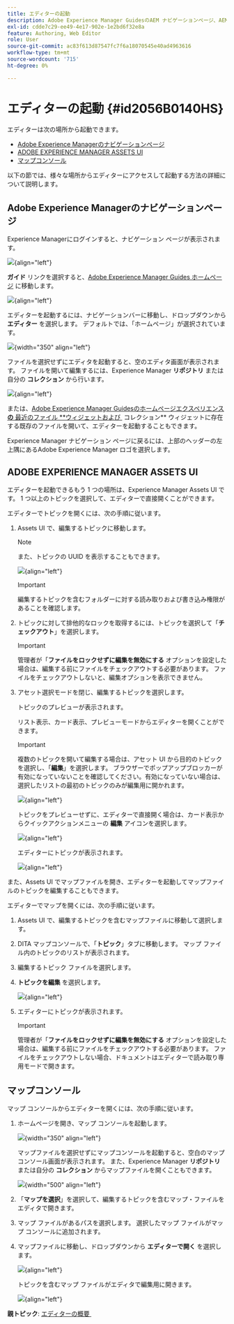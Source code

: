 ```yaml
---
title: エディターの起動
description: Adobe Experience Manager GuidesのAEM ナビゲーションページ、AEM Assets UI およびマップコンソールからエディターを起動する方法について説明します。
exl-id: cdde7c29-ee49-4e17-902e-1e2bd6f32e8a
feature: Authoring, Web Editor
role: User
source-git-commit: ac83f613d87547fc7f6a18070545e40ad4963616
workflow-type: tm+mt
source-wordcount: '715'
ht-degree: 0%

---
```


# エディターの起動 {#id2056B0140HS}

エディターは次の場所から起動できます。

- [Adobe Experience Managerのナビゲーションページ](#adobe-experience-manager-navigation-page)
- [ADOBE EXPERIENCE MANAGER ASSETS UI](#adobe-experience-manager-assets-ui)
- [マップコンソール](#map-console)

以下の節では、様々な場所からエディターにアクセスして起動する方法の詳細について説明します。

## Adobe Experience Managerのナビゲーションページ

Experience Managerにログインすると、ナビゲーション ページが表示されます。

![](images/web-editor-from-navigation-page.png){align="left"}

**ガイド** リンクを選択すると、[Adobe Experience Manager Guides ホームページ &#x200B;](./intro-home-page.md) に移動します。

![](images/aem-home-page.png){align="left"}

エディターを起動するには、ナビゲーションバーに移動し、ドロップダウンから **エディター** を選択します。 デフォルトでは、「ホームページ」が選択されています。

![](images/editor-home-page-dropdown.png){width="350" align="left"}

ファイルを選択せずにエディタを起動すると、空のエディタ画面が表示されます。 ファイルを開いて編集するには、Experience Manager **リポジトリ** または自分の **コレクション** から行います。

![](images/web-editor-launch-page.png){align="left"}

または、[Adobe Experience Manager Guidesのホームページエクスペリエンス **の** 最近のファイル **ウィジェットおよび &#x200B;](./intro-home-page.md) コレクション** ウィジェットに存在する既存のファイルを開いて、エディターを起動することもできます。


Experience Manager ナビゲーション ページに戻るには、上部のヘッダーの左上隅にあるAdobe Experience Manager ロゴを選択します。


## ADOBE EXPERIENCE MANAGER ASSETS UI

エディターを起動できるもう 1 つの場所は、Experience Manager Assets UI です。 1 つ以上のトピックを選択して、エディターで直接開くことができます。

エディターでトピックを開くには、次の手順に従います。

1. Assets UI で、編集するトピックに移動します。

   >[!NOTE]
   >
   > また、トピックの UUID を表示することもできます。

   ![](images/assets_ui_with_uuid_cs.png){align="left"}

   >[!IMPORTANT]
   >
   > 編集するトピックを含むフォルダーに対する読み取りおよび書き込み権限があることを確認します。

1. トピックに対して排他的なロックを取得するには、トピックを選択して「**チェックアウト**」を選択します。

   >[!IMPORTANT]
   >
   > 管理者が「**ファイルをロックせずに編集を無効にする** オプションを設定した場合は、編集する前にファイルをチェックアウトする必要があります。 ファイルをチェックアウトしないと、編集オプションを表示できません。

1. アセット選択モードを閉じ、編集するトピックを選択します。

   トピックのプレビューが表示されます。

   リスト表示、カード表示、プレビューモードからエディターを開くことができます。

   >[!IMPORTANT]
   >
   > 複数のトピックを開いて編集する場合は、アセット UI から目的のトピックを選択し、「**編集**」を選択します。 ブラウザーでポップアップブロッカーが有効になっていないことを確認してください。有効になっていない場合は、選択したリストの最初のトピックのみが編集用に開かれます。

   ![](images/edit-from-preview_cs.png){align="left"}

   トピックをプレビューせずに、エディターで直接開く場合は、カード表示からクイックアクションメニューの **編集** アイコンを選択します。

   ![](images/edit-topic-from-quick-action_cs.png){align="left"}

   エディターにトピックが表示されます。

   ![](images/edit-mode.png){align="left"}

また、Assets UI でマップファイルを開き、エディターを起動してマップファイルのトピックを編集することもできます。

エディターでマップを開くには、次の手順に従います。

1. Assets UI で、編集するトピックを含むマップファイルに移動して選択します。
1. DITA マップコンソールで、「**トピック**」タブに移動します。 マップ ファイル内のトピックのリストが表示されます。
1. 編集するトピック ファイルを選択します。
1. **トピックを編集** を選択します。

   ![](images/edit-topics-map-console_cs.png){align="left"}

1. エディターにトピックが表示されます。

   >[!IMPORTANT]
   >
   > 管理者が「**ファイルをロックせずに編集を無効にする** オプションを設定した場合は、編集する前にファイルをチェックアウトする必要があります。 ファイルをチェックアウトしない場合、ドキュメントはエディターで読み取り専用モードで開きます。

## マップコンソール

マップ コンソールからエディターを開くには、次の手順に従います。

1. ホームページを開き、マップ コンソールを起動します。

   ![](images/editor-map-console-dropdown.png){width="350" align="left"}

   マップファイルを選択せずにマップコンソールを起動すると、空白のマップコンソール画面が表示されます。 また、Experience Manager **リポジトリ** または自分の **コレクション** からマップファイルを開くこともできます。

   ![](images/launch-map-console.png){width="500" align="left"}

1. 「**マップを選択**」を選択して、編集するトピックを含むマップ・ファイルをエディタで開きます。
1. マップ ファイルがあるパスを選択します。 選択したマップ ファイルがマップ コンソールに追加されます。
1. マップファイルに移動し、ドロップダウンから **エディターで開く** を選択します。

   ![](images/map-console-open-in-editor.png){align="left"}

   トピックを含むマップ ファイルがエディタで編集用に開きます。

   ![](images/map-console-edit-topics.png){align="left"}






**親トピック**: [&#x200B; エディターの概要 &#x200B;](web-editor.md)
